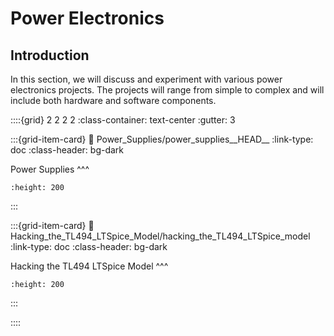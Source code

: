 # Power Electronics

## Introduction

In this section, we will discuss and experiment with various power electronics projects. The projects will range from simple to complex and will include both hardware and software components.


::::{grid} 2 2 2 2
:class-container: text-center
:gutter: 3

:::{grid-item-card}
:link: Power_Supplies/power_supplies__HEAD__
:link-type: doc
:class-header: bg-dark

Power Supplies
^^^
```{image} images/100V_to_12V_5A_forward_conv_arch.jpg
:height: 200
```
:::

:::{grid-item-card}
:link: Hacking_the_TL494_LTSpice_Model/hacking_the_TL494_LTSpice_model
:link-type: doc
:class-header: bg-dark

Hacking the TL494 LTSpice Model
^^^
```{image} images/TL494_jig.jpeg
:height: 200
```
:::

::::